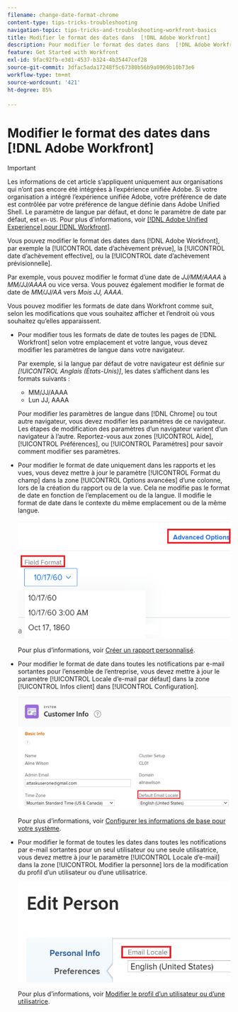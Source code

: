 ```yaml
---
filename: change-date-format-chrome
content-type: tips-tricks-troubleshooting
navigation-topic: tips-tricks-and-troubleshooting-workfront-basics
title: Modifier le format des dates dans  [!DNL Adobe Workfront]
description: Pour modifier le format des dates dans  [!DNL Adobe Workfront] , vous devez modifier les paramètres de langue dans votre navigateur.
feature: Get Started with Workfront
exl-id: 9fac92fb-e3d1-4537-b324-4b35447cef28
source-git-commit: 3dfac5ada17248f5c67380b56b9a0969b10b73e6
workflow-type: tm+mt
source-wordcount: '421'
ht-degree: 85%

---
```


# Modifier le format des dates dans [!DNL Adobe Workfront]

<!--this article used to be called "Change the date format in Adobe Workfront when using Chrome". The team decieded to make it more generic and hide the steps. Also see drafted content below-->

>[!IMPORTANT]
>
> Les informations de cet article s’appliquent uniquement aux organisations qui n’ont pas encore été intégrées à l’expérience unifiée Adobe.
> Si votre organisation a intégré l’expérience unifiée Adobe, votre préférence de date est contrôlée par votre préférence de langue définie dans Adobe Unified Shell. Le paramètre de langue par défaut, et donc le paramètre de date par défaut, est `en-US`.
> Pour plus d’informations, voir [[!DNL Adobe Unified Experience]  pour  [!DNL Workfront]](/help/quicksilver/workfront-basics/navigate-workfront/workfront-navigation/adobe-unified-experience.md/#access-your-profile-and-preferences).

Vous pouvez modifier le format des dates dans [!DNL Adobe Workfront], par exemple la [!UICONTROL date d’achèvement prévue], la [!UICONTROL date d’achèvement effective], ou la [!UICONTROL date d’achèvement prévisionnelle].

Par exemple, vous pouvez modifier le format d’une date de _JJ/MM/AAAA_ à _MM/JJ/AAAA_ ou vice versa.
Vous pouvez également modifier le format de date de _MM/JJ/AA_ vers _Mois JJ, AAAA_.

Vous pouvez modifier les formats de date dans Workfront comme suit, selon les modifications que vous souhaitez afficher et l’endroit où vous souhaitez qu’elles apparaissent.

* Pour modifier tous les formats de date de toutes les pages de [!DNL Workfront] selon votre emplacement et votre langue, vous devez modifier les paramètres de langue dans votre navigateur.

  Par exemple, si la langue par défaut de votre navigateur est définie sur *[!UICONTROL Anglais (États-Unis)]*, les dates s’affichent dans les formats suivants :

   * MM/JJ/AAAA
   * Lun JJ, AAAA

  Pour modifier les paramètres de langue dans [!DNL Chrome] ou tout autre navigateur, vous devez modifier les paramètres de ce navigateur. Les étapes de modification des paramètres d’un navigateur varient d’un navigateur à l’autre. Reportez-vous aux zones [!UICONTROL Aide], [!UICONTROL Préférences], ou [!UICONTROL Paramètres] pour savoir comment modifier ses paramètres.

* Pour modifier le format de date uniquement dans les rapports et les vues, vous devez mettre à jour le paramètre [!UICONTROL Format du champ] dans la zone [!UICONTROL Options avancées] d’une colonne, lors de la création du rapport ou de la vue. Cela ne modifie pas le format de date en fonction de l’emplacement ou de la langue. Il modifie le format de date dans le contexte du même emplacement ou de la même langue.

  ![](assets/field-format-in-advanced-options-of-a-view-highlighted.png)

  Pour plus d’informations, voir [Créer un rapport personnalisé](../../reports-and-dashboards/reports/creating-and-managing-reports/create-custom-report.md).

* Pour modifier le format de date dans toutes les notifications par e-mail sortantes pour l’ensemble de l’entreprise, vous devez mettre à jour le paramètre [!UICONTROL Locale d’e-mail par défaut] dans la zone [!UICONTROL Infos client] dans [!UICONTROL Configuration].

  ![](assets/default-email-locale-field.png)

  Pour plus d’informations, voir [Configurer les informations de base pour votre système](../../administration-and-setup/get-started-wf-administration/configure-basic-info.md).

* Pour modifier le format de toutes les dates dans toutes les notifications par e-mail sortantes pour un seul utilisateur ou une seule utilisatrice, vous devez mettre à jour le paramètre [!UICONTROL Locale d’e-mail] dans la zone [!UICONTROL Modifier la personne] lors de la modification du profil d’un utilisateur ou d’une utilisatrice.

  ![](assets/email-locale-for-user-profile-highlighted.png)

  Pour plus d’informations, voir [Modifier le profil d’un utilisateur ou d’une utilisatrice](../../administration-and-setup/add-users/create-and-manage-users/edit-a-users-profile.md).

<!--drafted because we should not document steps for a third-party application

To change your language settings in Chrome:

1. Click the 3-dots in the top right corner of your Chrome interface, then click **Settings**.
1. On the left area of the Settings page, expand **Advanced**, then click **Languages**.  
   Or  
   Search for *language*&nbsp;at the top of the Settings page, then click **Languages**.

1. In the **Language** list, locate the language and region that use your preferred date format.

   **Example:** If you speak English and you want the date format to be MM/DD/YYYY, you would select **English (United States)**. If you speak English and you want the date format to be DD/MM/YYY, you would select **English (United Kingdom)**.

1. (Conditional) If the language and region you want to use are not visible in the list, click **Add languages** to add it to the list.
1. Click the 3-dot menu next to the language and region you want to use, then click **Move to the top**.
1. Return to the Workfront interface, then refresh the page.  
   The date format is now updated in projects and other areas of Workfront that use MM/DD/YYYY or DD/MM/YYYY format when displaying dates.

   -->
